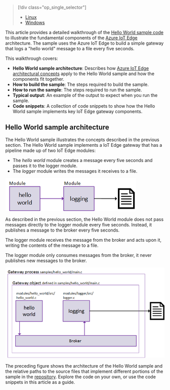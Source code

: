 > [!div class="op_single_selector"]
> * [Linux](../articles/iot-hub/iot-hub-linux-iot-edge-get-started.md)
> * [Windows](../articles/iot-hub/iot-hub-windows-iot-edge-get-started.md)
> 
> 

This article provides a detailed walkthrough of the [Hello World sample code][lnk-helloworld-sample] to illustrate the fundamental components of the [Azure IoT Edge][lnk-iot-edge] architecture. The sample uses the Azure IoT Edge to build a simple gateway that logs a "hello world" message to a file every five seconds.

This walkthrough covers:

* **Hello World sample architecture**: Describes how [Azure IoT Edge architectural concepts][lnk-edge-concepts] apply to the Hello World sample and how the components fit together.
* **How to build the sample**: The steps required to build the sample.
* **How to run the sample**: The steps required to run the sample. 
* **Typical output**: An example of the output to expect when you run the sample.
* **Code snippets**: A collection of code snippets to show how the Hello World sample implements key IoT Edge gateway components.


## Hello World sample architecture
The Hello World sample illustrates the concepts described in the previous section. The Hello World sample implements a IoT Edge gateway that has a pipeline made up of two IoT Edge modules:

* The *hello world* module creates a message every five seconds and passes it to the logger module.
* The *logger* module writes the messages it receives to a file.

![Architecture of Hello World sample built with Azure IoT Edge][4]

As described in the previous section, the Hello World module does not pass messages directly to the logger module every five seconds. Instead, it publishes a message to the broker every five seconds.

The logger module receives the message from the broker and acts upon it, writing the contents of the message to a file.

The logger module only consumes messages from the broker, it never publishes new messages to the broker.

![How the broker routes messages between modules in Azure IoT Edge][5]

The preceding figure shows the architecture of the Hello World sample and the relative paths to the source files that implement different portions of the sample in the [repository][lnk-iot-edge]. Explore the code on your own, or use the code snippets in this article as a guide.

<!-- Images -->
[4]: ./media/iot-hub-iot-edge-getstarted-selector/high_level_architecture.png
[5]: ./media/iot-hub-iot-edge-getstarted-selector/detailed_architecture.png

<!-- Links -->
[lnk-helloworld-sample]: https://github.com/Azure/iot-edge/tree/master/samples/hello_world
[lnk-iot-edge]: https://github.com/Azure/iot-edge
[lnk-edge-concepts]: ../articles/iot-hub/iot-hub-iot-edge-overview.md